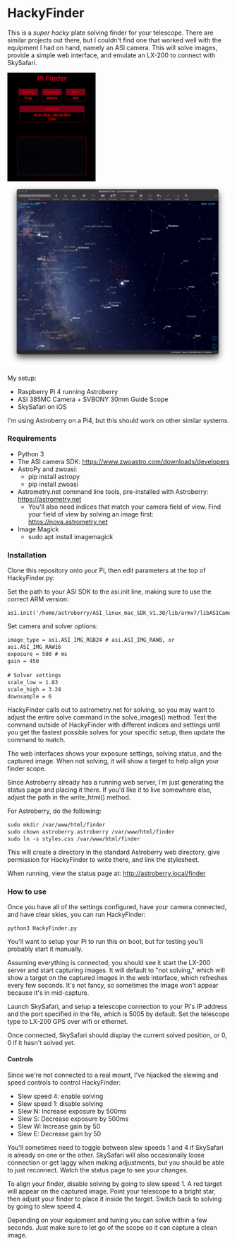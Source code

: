 # HackyFinder

This is a *super hacky* plate solving finder for your telescope. There are similar projects out there, but I couldn't find one that worked well with the equipment I had on hand, namely an ASI camera. This will solve images, provide a simple web interface, and emulate an LX-200 to connect with SkySafari.


<img src="web.png" alt="web" width="200"/>
<Br/>
<img src="skysafari.png" alt="skysafari" width="500"/>


My setup:

* Raspberry Pi 4 running Astroberry
* ASI 385MC Camera + SVBONY 30mm Guide Scope
* SkySafari on iOS

I'm using Astroberry on a Pi4, but this should work on other similar systems.

### Requirements

* Python 3
* The ASI camera SDK: https://www.zwoastro.com/downloads/developers
* AstroPy and zwoasi:
	* pip install astropy
	* pip install zwoasi
* Astrometry.net command line tools, pre-installed with Astroberry: https://astrometry.net
	* You'll also need indices that match your camera field of view. Find your field of view by solving an image first: https://nova.astrometry.net
* Image Magick
	* sudo apt install imagemagick


### Installation

Clone this repository onto your Pi, then edit parameters at the top of HackyFinder.py:

Set the path to your ASI SDK to the asi.init line, making sure to use the correct ARM version:

	asi.init('/home/astroberry/ASI_linux_mac_SDK_V1.30/lib/armv7/libASICamera2.so')

Set camera and solver options:

	image_type = asi.ASI_IMG_RGB24 # asi.ASI_IMG_RAW8, or asi.ASI_IMG_RAW16
	exposure = 500 # ms
	gain = 450

	# Solver settings
	scale_low = 1.83
	scale_high = 3.24
	downsample = 6

HackyFinder calls out to astrometry.net for solving, so you may want to adjust the entire solve command in the solve_images() method. Test the command outside of HackyFinder with different indices and settings until you get the fastest possible solves for your specific setup, then update the command to match.

The web interfaces shows your exposure settings, solving status, and the captured image. When not solving, it will show a target to help align your finder scope.

Since Astroberry already has a running web server, I'm just generating the status page and placing it there. If you'd like it to live somewhere else, adjust the path in the write_html() method.

For Astroberry, do the following:

	sudo mkdir /var/www/html/finder
	sudo chown astroberry.astroberry /var/www/html/finder
	sudo ln -s styles.css /var/www/html/finder

This will create a directory in the standard Astroberry web directory, give permission for HackyFinder to write there, and link the stylesheet.

When running, view the status page at: http://astroberry.local/finder

### How to use

Once you have all of the settings configured, have your camera connected, and have clear skies, you can run HackyFinder:

	python3 HackyFinder.py

You'll want to setup your Pi to run this on boot, but for testing you'll probably start it manually.

Assuming everything is connected, you should see it start the LX-200 server and start capturing images. It will default to "not solving," which will show a target on the captured images in the web interface, which refreshes every few seconds. It's not fancy, so sometimes the image won't appear because it's in mid-capture.

Launch SkySafari, and setup a telescope connection to your Pi's IP address and the port specified in the file, which is 5005 by default. Set the telescope type to LX-200 GPS over wifi or ethernet.

Once connected, SkySafari should display the current solved position, or 0, 0 if it hasn't solved yet.

#### Controls

Since we're not connected to a real mount, I've hijacked the slewing and speed controls to control HackyFinder:

* Slew speed 4: enable solving
* Slew speed 1: disable solving
* Slew N: Increase exposure by 500ms
* Slew S: Decrease exposure by 500ms
* Slew W: Increase gain by 50
* Slew E: Decrease gain by 50

You'll sometimes need to toggle between slew speeds 1 and 4 if SkySafari is already on one or the other. SkySafari will also occasionally loose connection or get laggy when making adjustments, but you should be able to just reconnect. Watch the status page to see your changes.

To align your finder, disable solving by going to slew speed 1. A red target will appear on the captured image. Point your telescope to a bright star, then adjust your finder to place it inside the target. Switch back to solving by going to slew speed 4.

Depending on your equipment and tuning you can solve within a few seconds. Just make sure to let go of the scope so it can capture a clean image.





